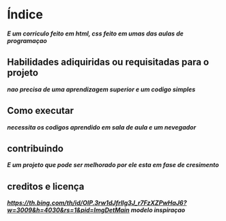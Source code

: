 # Índice
***E um corriculo feito em html, css feito em umas das aulas de programaçao***

## Habilidades adiquiridas ou requisitadas para o projeto
***nao precisa de uma aprendizagem superior e um codigo simples***

## Como executar 
***necessita os codigos aprendido em sala de aula e um nevegador***

## contribuindo 
***E um projeto que pode ser melhorado por ele esta em fase de cresimento***

## creditos e licença 
***https://th.bing.com/th/id/OIP.3rw1dJfrllg3J_r7FzXZPwHaJ6?w=3009&h=4030&rs=1&pid=ImgDetMain 
modelo inspiraçao***

